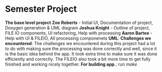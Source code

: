 # Semester Project
**The base level project**
**Zoe Roberts** - Initial UI, Documentation of project, Doxygen generation & UML diagram
**Joshua Knight** - Outline of project, FILE IO components, UI refactoring, Help with processing
**Aaron Bartee** - Help with UI & FILEIO, All processing componenets
**UML**:
**Challenges we encountered**: The challenges we encountered during this project had a lot to do with making sure the processing was done correctly and well, since it is the basic idea behind the app. It took extra time to make sure it was done efficiently and correctly. The FILEIO also took a bit more time to get fully finished and working nicely together.
**For building app.**: run _make_

